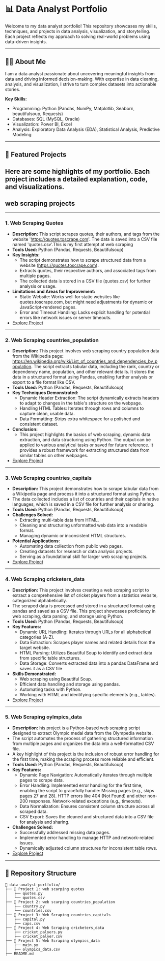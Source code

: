 # 📊 Data Analyst Portfolio

Welcome to my data analyst portfolio! This repository showcases my skills, techniques, and projects in data analysis, visualization, and storytelling. Each project reflects my approach to solving real-world problems using data-driven insights.

---

## 🧑‍💻 About Me

I am a data analyst passionate about uncovering meaningful insights from data and driving informed decision-making. With expertise in data cleaning, analysis, and visualization, I strive to turn complex datasets into actionable stories.

**Key Skills:**
- Programming: Python (Pandas, NumPy, Matplotlib, Seaborn, beautifulsoup, Requests)
- Databases: SQL (MySQL, Oracle)
- Visualization:  Power BI, Excel
- Analysis: Exploratory Data Analysis (EDA), Statistical Analysis, Predictive Modeling

---

## 🌟 Featured Projects

Here are some highlights of my portfolio. Each project includes a detailed explanation, code, and visualizations.
---
## web scraping projects
---
### **1. Web Scraping Quotes**
- **Description:** This script scrapes quotes, their authors, and tags from the website 'https://quotes.toscrape.com'. 
    The data is saved into a CSV file named 'quotes.csv'.This is my first attempt at web scraping
- **Tools Used:** Python (Pandas, Requests, Beautifulsoup)
- **Key Insights:** 
  - The script demonstrates how to scrape structured data from a website (https://quotes.toscrape.com).
  - Extracts quotes, their respective authors, and associated tags from multiple pages.
  - The collected data is stored in a CSV file (quotes.csv) for further analysis or usage.
- **Limitations and Areas for Improvement:**
  - Static Website: Works well for static websites like quotes.toscrape.com, but might need adjustments for dynamic or JavaScript-rendered pages.
  - Error and Timeout Handling: Lacks explicit handling for potential errors like network issues or server timeouts.
- [Explore Project](https://github.com/0-jagadish-0/jagadish/blob/8e3ba3d19bd8e27d7bd870e3be6025d051d68d11/webscarping%20quotes/quotes.py)  

---
### **2. Web Scraping countries_population**
- **Description:** This project involves web scraping country population data from the Wikipedia page:
    https://en.wikipedia.org/wiki/List_of_countries_and_dependencies_by_population.
    The script extracts tabular data, including the rank, country or dependency name, population, and other relevant details.
    It stores the data in a structured format using Pandas, enabling further analysis or export to a file format like CSV.
- **Tools Used:** Python (Pandas, Requests, Beautifulsoup)
- **Key Techniques Demonstrated:** 
  - Dynamic Header Extraction: The script dynamically extracts headers to adapt to changes in the table's structure on the webpage.
  - Handling HTML Tables: Iterates through rows and columns to capture clean, usable data.
  - Data Formatting: Strips extra whitespace for a polished and consistent dataset.
- **Conclusion:**
  - This project highlights the basics of web scraping, dynamic data extraction, and data structuring using Python.
   The output can be applied to various analytical tasks or saved for future reference. It provides a robust framework for extracting structured data from 
   similar tables on other webpages.
- [Explore Project](https://github.com/0-jagadish-0/jagadish/blob/18447c00ff8e87986042c93f6cdfb1fdf19b3937/web%20scarping%20countries_population/country.py)  

---
### **3. Web Scraping countries_capitals**
- **Description:** This project demonstrates how to scrape tabular data from a Wikipedia page and process it into a structured format using Python.
- The data collected includes a list of countries and their capitals in native languages, which is saved in a CSV file for further analysis or sharing.
- **Tools Used:** Python (Pandas, Requests, Beautifulsoup)
- **Challenges Solved:** 
  - Extracting multi-table data from HTML.
  - Cleaning and structuring unformatted web data into a readable format.
  - Managing dynamic or inconsistent HTML structures.
- **Potential Applications:**
  - Automating data collection from public web pages.
  - Creating datasets for research or data analysis projects.
  - Serving as a foundational skill for larger web scraping projects.
- [Explore Project](https://github.com/0-jagadish-0/jagadish/blob/4ca8198cf1ec988c22674a3e3b460f49e7c2c94d/web%20scarping%20countries_capitals/captials.py)  

---

### **4. Web Scraping cricketers_data**
- **Description:** This project involves creating a web scraping script to extract a comprehensive list of cricket players from a statistics website, categorized alphabetically.
-  The scraped data is processed and stored in a structured format using pandas and saved as a CSV file. This project showcases proficiency in web scraping, data parsing, and storage using Python.
- **Tools Used:** Python (Pandas, Requests, Beautifulsoup)
- **Key Features:** 
  - Dynamic URL Handling: Iterates through URLs for all alphabetical categories (A-Z).
  - Data Extraction: Scrapes player names and related details from the target website.
  - HTML Parsing: Utilizes Beautiful Soup to identify and extract data from specific table structures.
  - Data Storage: Converts extracted data into a pandas DataFrame and saves it as a CSV file
- **Skills Demonstrated:**
  - Web scraping using Beautiful Soup.
  - Efficient data handling and storage using pandas.
  - Automating tasks with Python.
  - Working with HTML and identifying specific elements (e.g., tables).
- [Explore Project](https://github.com/0-jagadish-0/jagadish/blob/905868aaab5e36aa4a3df844466a83b85febb0df/web%20scarping%20cricket_players_data/circket_players.py)  

---
### **5. Web Scraping oylmpics_data**
- **Description:** his project is a Python-based web scraping script designed to extract Olympic medal data from the Olympedia website.
- The script automates the process of gathering structured information from multiple pages and organizes the data into a well-formatted CSV file.
-  A key highlight of this project is the inclusion of robust error handling for the first time, making the scraping process more reliable and efficient.
- **Tools Used:** Python (Pandas, Requests, Beautifulsoup)
- **Key Features:** 
  - Dynamic Page Navigation: Automatically iterates through multiple pages to scrape data.
  - Error Handling: Implemented error handling for the first time, enabling the script to gracefully handle:
     Missing pages (e.g., skips pages 27 and 28).
     HTTP errors like 404 (Not Found) and other non-200 responses.
     Network-related exceptions (e.g., timeouts).
  - Data Normalization: Ensures consistent column structure across all scraped data.
  - CSV Export: Saves the cleaned and structured data into a CSV file for analysis and sharing.
- **Challenges Solved:**
  - Successfully addressed missing data pages.
  - Implemented error handling to manage HTTP and network-related issues.
  - Dynamically adjusted column structures for inconsistent table rows.
- [Explore Project](https://github.com/0-jagadish-0/jagadish/blob/7bb2883fd437df71236f0bdeb8a088f41d91f552/web%20scarping%20oplympics%20data/main.py)  

---
## 📂 Repository Structure

```plaintext
📁 data-analyst-portfolio/
├── 📂 Project 1: web scarping quotes
│   ├── quotes.py
│   └── quotes.csv
├── 📂 Project 2: web scarping countries_population
│   ├── country.py
│   └── countries.csv
├── 📂 Project 3: Web Scraping countries_capitals
│   ├── capital.py
│   ├── caps.csv
├── 📂 Project 4: Web Scraping cricketers_data
│   ├── cricket_palyers.py
│   ├── cricket_palyer.csv
├── 📂 Project 5: Web Scraping olympics_data
│   ├── main.py
│   ├── olympics_data.csv
├── README.md

